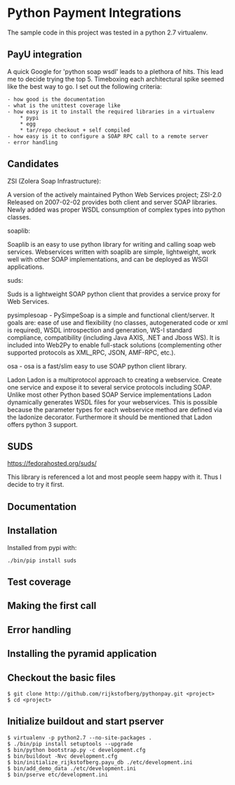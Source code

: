 Python Payment Integrations
===========================

The sample code in this project was tested in a python 2.7 virtualenv.

PayU integration
----------------

A quick Google for 'python soap wsdl' leads to a plethora of hits.  This
lead me to decide trying the top 5.  Timeboxing each architectural spike
seemed like the best way to go.  I set out the following criteria:

    - how good is the documentation
    - what is the unittest coverage like 
    - how easy is it to install the required libraries in a virtualenv
        * pypi
        * egg
        * tar/repo checkout + self compiled
    - how easy is it to configure a SOAP RPC call to a remote server
    - error handling

Candidates
----------

ZSI (Zolera Soap Infrastructure):

A version of the actively maintained Python Web Services project; ZSI-2.0 Released on 2007-02-02 provides both client and server SOAP libraries. Newly added was proper WSDL consumption of complex types into python classes.

soaplib:

Soaplib is an easy to use python library for writing and calling soap web services. Webservices written with soaplib are simple, lightweight, work well with other SOAP implementations, and can be deployed as WSGI applications.

suds:
    
Suds is a lightweight SOAP python client that provides a service proxy for Web Services.

pysimplesoap - PySimpeSoap is a simple and functional client/server. It goals are: ease of use and flexibility (no classes, autogenerated code or xml is required), WSDL introspection and generation, WS-I standard compliance, compatibility (including Java AXIS, .NET and Jboss WS). It is included into Web2Py to enable full-stack solutions (complementing other supported protocols as XML_RPC, JSON, AMF-RPC, etc.).

osa - osa is a fast/slim easy to use SOAP python client library.

Ladon Ladon is a multiprotocol approach to creating a webservice. Create one service and expose it to several service protocols including SOAP. Unlike most other Python based SOAP Service implementations Ladon dynamically generates WSDL files for your webservices. This is possible because the parameter types for each webservice method are defined via the ladonize decorator. Furthermore it should be mentioned that Ladon offers python 3 support.

SUDS
----

https://fedorahosted.org/suds/


This library is referenced a lot and most people seem happy with it.  Thus
I decide to try it first.

Documentation
-------------

Installation
------------

Installed from pypi with:

    ./bin/pip install suds

Test coverage
-------------

Making the first call
---------------------

Error handling
--------------

Installing the pyramid application
----------------------------------

Checkout the basic files
------------------------

    $ git clone http://github.com/rijkstofberg/pythonpay.git <project>
    $ cd <project>

Initialize buildout and start pserver
-------------------------------------

    $ virtualenv -p python2.7 --no-site-packages .
    $ ./bin/pip install setuptools --upgrade
    $ bin/python bootstrap.py -c development.cfg
    $ bin/buildout -Nvc development.cfg
    $ bin/initialize_rijkstofberg.payu_db ./etc/development.ini
    $ bin/add_demo_data ./etc/development.ini
    $ bin/pserve etc/development.ini

